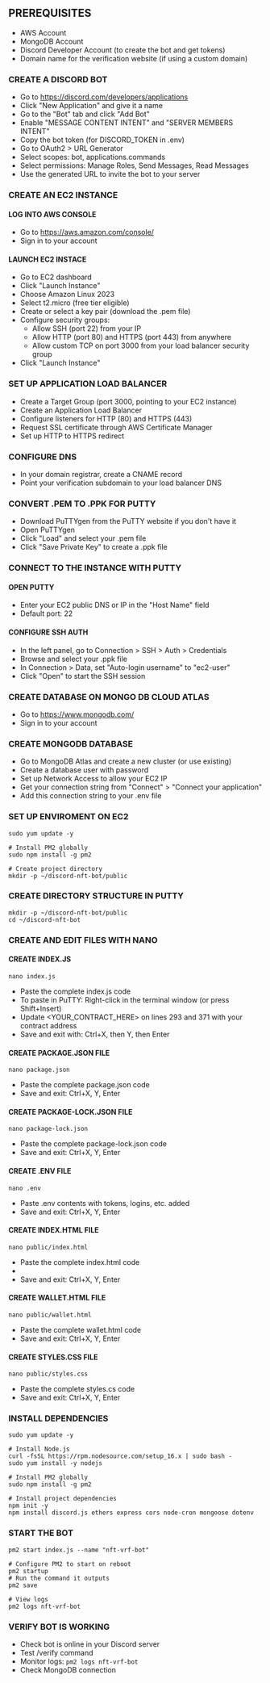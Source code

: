 ## PREREQUISITES
- AWS Account
- MongoDB Account
- Discord Developer Account (to create the bot and get tokens)
- Domain name for the verification website (if using a custom domain)

### CREATE A DISCORD BOT
- Go to https://discord.com/developers/applications
- Click "New Application" and give it a name
- Go to the "Bot" tab and click "Add Bot"
- Enable "MESSAGE CONTENT INTENT" and "SERVER MEMBERS INTENT"
- Copy the bot token (for DISCORD_TOKEN in .env)
- Go to OAuth2 > URL Generator
- Select scopes: bot, applications.commands
- Select permissions: Manage Roles, Send Messages, Read Messages
- Use the generated URL to invite the bot to your server

### CREATE AN EC2 INSTANCE

#### LOG INTO AWS CONSOLE
- Go to https://aws.amazon.com/console/
- Sign in to your account

#### LAUNCH EC2 INSTACE
- Go to EC2 dashboard
- Click "Launch Instance"
- Choose Amazon Linux 2023
- Select t2.micro (free tier eligible)
- Create or select a key pair (download the .pem file)
- Configure security groups:
  - Allow SSH (port 22) from your IP
  - Allow HTTP (port 80) and HTTPS (port 443) from anywhere
  - Allow custom TCP on port 3000 from your load balancer security group
- Click "Launch Instance"

### SET UP APPLICATION LOAD BALANCER
- Create a Target Group (port 3000, pointing to your EC2 instance)
- Create an Application Load Balancer
- Configure listeners for HTTP (80) and HTTPS (443)
- Request SSL certificate through AWS Certificate Manager
- Set up HTTP to HTTPS redirect

### CONFIGURE DNS
- In your domain registrar, create a CNAME record
- Point your verification subdomain to your load balancer DNS

### CONVERT .PEM TO .PPK FOR PUTTY
- Download PuTTYgen from the PuTTY website if you don't have it
- Open PuTTYgen
- Click "Load" and select your .pem file
- Click "Save Private Key" to create a .ppk file

### CONNECT TO THE INSTANCE WITH PUTTY

#### OPEN PUTTY
- Enter your EC2 public DNS or IP in the "Host Name" field
- Default port: 22

#### CONFIGURE SSH AUTH
- In the left panel, go to Connection > SSH > Auth > Credentials
- Browse and select your .ppk file
- In Connection > Data, set "Auto-login username" to "ec2-user"
- Click "Open" to start the SSH session

### CREATE DATABASE ON MONGO DB CLOUD ATLAS
- Go to https://www.mongodb.com/
- Sign in to your account

### CREATE MONGODB DATABASE
- Go to MongoDB Atlas and create a new cluster (or use existing)
- Create a database user with password
- Set up Network Access to allow your EC2 IP
- Get your connection string from "Connect" > "Connect your application"
- Add this connection string to your .env file

### SET UP ENVIROMENT ON EC2
``` # Update system packages
sudo yum update -y

# Install PM2 globally
sudo npm install -g pm2

# Create project directory
mkdir -p ~/discord-nft-bot/public
```

### CREATE DIRECTORY STRUCTURE IN PUTTY
``` # Create project directory and subdirectories
mkdir -p ~/discord-nft-bot/public
cd ~/discord-nft-bot
```
### CREATE AND EDIT FILES WITH NANO

#### CREATE INDEX.JS
```nano index.js```
- Paste the complete index.js code
- To paste in PuTTY: Right-click in the terminal window (or press Shift+Insert)
- Update <YOUR_CONTRACT_HERE> on lines 293 and 371 with your contract address
- Save and exit with: Ctrl+X, then Y, then Enter

#### CREATE PACKAGE.JSON FILE
```nano package.json```
- Paste the complete package.json code
- Save and exit: Ctrl+X, Y, Enter

#### CREATE PACKAGE-LOCK.JSON FILE
```nano package-lock.json```
- Paste the complete package-lock.json code
- Save and exit: Ctrl+X, Y, Enter

#### CREATE .ENV FILE
```nano .env```
- Paste .env contents with tokens, logins, etc. added
- Save and exit: Ctrl+X, Y, Enter

#### CREATE INDEX.HTML FILE
```nano public/index.html```
- Paste the complete index.html code
- 
- Save and exit: Ctrl+X, Y, Enter

#### CREATE WALLET.HTML FILE
```nano public/wallet.html```
- Paste the complete wallet.html code
- Save and exit: Ctrl+X, Y, Enter

#### CREATE STYLES.CSS FILE
```nano public/styles.css```
- Paste the complete styles.cs code
- Save and exit: Ctrl+X, Y, Enter

### INSTALL DEPENDENCIES
```# Update system packages
sudo yum update -y

# Install Node.js
curl -fsSL https://rpm.nodesource.com/setup_16.x | sudo bash -
sudo yum install -y nodejs

# Install PM2 globally
sudo npm install -g pm2

# Install project dependencies
npm init -y
npm install discord.js ethers express cors node-cron mongoose dotenv
```

### START THE BOT
```# Start with PM2
pm2 start index.js --name "nft-vrf-bot"

# Configure PM2 to start on reboot
pm2 startup
# Run the command it outputs
pm2 save

# View logs
pm2 logs nft-vrf-bot
```

### VERIFY BOT IS WORKING
- Check bot is online in your Discord server
- Test /verify command
- Monitor logs: `pm2 logs nft-vrf-bot`
- Check MongoDB connection
